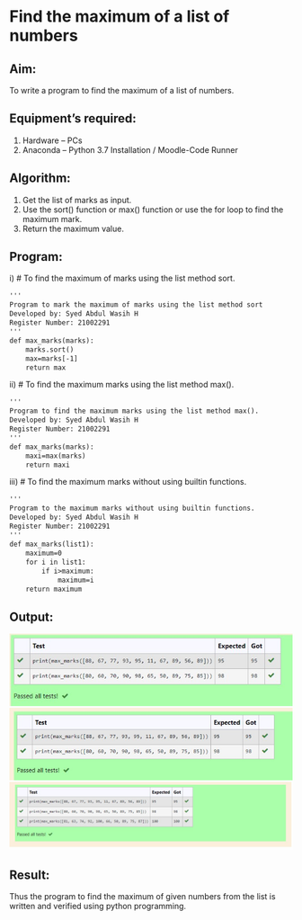 # Find the maximum of a list of numbers
## Aim:
To write a program to find the maximum of a list of numbers.
## Equipment’s required:
1.	Hardware – PCs
2.	Anaconda – Python 3.7 Installation / Moodle-Code Runner
## Algorithm:
1.	Get the list of marks as input.
2.	Use the sort() function or max() function or use the for loop to find the maximum mark.
3.	Return the maximum value.
## Program:

i)	# To find the maximum of marks using the list method sort.
~~~
''' 
Program to mark the maximum of marks using the list method sort
Developed by: Syed Abdul Wasih H
Register Number: 21002291
'''
def max_marks(marks):
    marks.sort()
    max=marks[-1]
    return max
~~~

ii)	# To find the maximum marks using the list method max().
~~~
''' 
Program to find the maximum marks using the list method max().
Developed by: Syed Abdul Wasih H
Register Number: 21002291
'''
def max_marks(marks):
    maxi=max(marks)
    return maxi
~~~
iii) # To find the maximum marks without using builtin functions.
~~~
''' 
Program to the maximum marks without using builtin functions.
Developed by: Syed Abdul Wasih H
Register Number: 21002291
'''
def max_marks(list1):
    maximum=0
    for i in list1:
        if i>maximum:
            maximum=i
    return maximum
~~~

## Output:
![output](./img/1.jpg) 
![output](./img/2.jpg) 
![output](./img/3.jpg) 
## Result:
Thus the program to find the maximum of given numbers from the list is written and verified using python programming.
